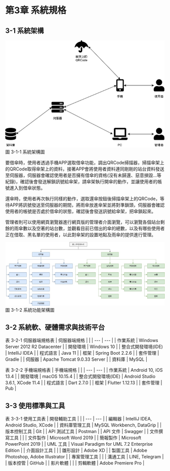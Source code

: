 # 第3章 系統規格

## 3-1 系統架構
![圖 3-1-1 系統架構圖](./images/圖3-1-1系統架構圖.png)
<br>
圖 3-1-1 系統架構圖

要借傘時，使用者透過手機APP選取借傘功能，調出QRCode掃描器，掃描傘架上的QRCode取得傘架上的資料，接著APP會將使用者資料連同剛剛的站台資料發送至伺服器，伺服器會確認使用者是否擁有借傘的資格(沒有未歸還、惡意損毀…等紀錄)，確認後會發送解鎖訊號給傘架，請傘架執行開傘的動作，並讓使用者的帳號進入到借傘狀態。

還傘時，使用者再次執行同樣的動作，選取還傘按鈕後掃描傘架上的QRCode，等待APP將訊號發送至伺服器的期間，將雨傘放進傘架並將對準鎖頭，伺服器會確認使用者的帳號是否處於借傘的狀態，確認後會發送訊號給傘架，把傘鎖起來。

管理者則可以使用網頁瀏覽器進行網頁版的管理者介面瀏覽，可以瀏覽各個站台剩餘的雨傘數以及空著的站台數，並觀看目前已借出的傘的總數，以及有哪些使用者正在借取、黑名單的使用者，以此對傘架的設置地點及雨傘的提供進行管理。

![圖 3-1-2 系統功能架構圖](./images/圖3-1-2系統功能架構圖.jpg)
<br>
圖 3-1-2 系統功能架構圖

## 3-2 系統軟、硬體需求與技術平台
表 3-2-1 伺服器端規格表
| 伺服器端規格 |  |
| --- | --- |
| 作業系統 | Windows Server 2012 R2 Datacenter |
| 開發環境 | Windows 10 |
| 整合式開發環境(IDE) | IntelliJ IDEA |
| 程式語言 | Java 11 |
| 框架 | Spring Boot 2.2.6 |
| 套件管理 | Gradle |
| 伺服器 | Apache Tomcat 9.0.33 Server |
| 資料庫 | MySQL |

表 3-2-2 手機端規格表
| 手機端規格 |  |
| --- | --- |
| 作業系統 | Android 10, iOS 13.4 |
| 開發環境 | macOS 10.15.4 |
| 整合式開發環境(IDE) | Android Studio 3.6.1, XCode 11.4 |
| 程式語言 | Dart 2.7.0 |
| 框架 | Flutter 1.12.13 |
| 套件管理 | Pub |

## 3-3 使用標準與工具
表 3-3-1 使用工具表
| 開發輔助工具 |  |
| --- | --- |
| 編輯器 | IntelliJ IDEA, Android Studio, XCode |
| 資料庫管理工具 | MySQL Workbench, DataGrip |
| 版本控制工具 | Git |
| API 測試工具 | Postman |
| API 文件 | Swagger |
| 文件撰寫工具 |  |
| 文件製作 | Microsoft Word 2019 |
| 簡報製作 | Microsoft PowerPoint 2019 |
| UML 工具 | Visual Paradigm for UML 7.2 Enterprise Edition |
| 介面設計工具 |  |
| 雛形設計 | Adobe XD |
| 製圖工具 | Adobe Photoshop, Adobe Illustrator |
| 專案管理工具 |  |
| 溝通工具 | LINE, Telegram |
| 版本控管 | GitHub |
| 影片軟體 |  |
| 剪輯軟體 | Adobe Premiere Pro |